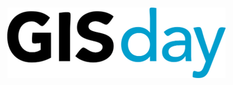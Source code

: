 ![GIS_Day](images/GISDay_logo.png) <!-- .element style="border: 0; background-color: #fff; box-shadow: none;" -->

